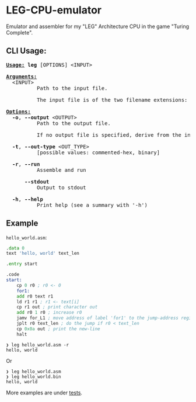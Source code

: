 LEG-CPU-emulator
===

Emulator and assembler for my "LEG" Architecture CPU in the game "Turing Complete".

## CLI Usage:
<pre><u style="text-decoration-style:solid"><b>Usage:</b></u> <b>leg</b> [OPTIONS] &lt;INPUT&gt;

<u style="text-decoration-style:solid"><b>Arguments:</b></u>
  &lt;INPUT&gt;
          Path to the input file.
          
          The input file is of the two filename extensions: .asm/.bin

<u style="text-decoration-style:solid"><b>Options:</b></u>
  <b>-o</b>, <b>--output</b> &lt;OUTPUT&gt;
          Path to the output file.
          
          If no output file is specified, derive from the input file.

  <b>-t</b>, <b>--out-type</b> &lt;OUT_TYPE&gt;
          [possible values: commented-hex, binary]

  <b>-r</b>, <b>--run</b>
          Assemble and run

      <b>--stdout</b>
          Output to stdout

  <b>-h</b>, <b>--help</b>
          Print help (see a summary with &apos;-h&apos;)
</pre>

## Example

`hello_world.asm`:
```asm
.data 0
text 'hello, world' text_len

.entry start

.code
start:
    cp 0 r0 ; r0 <- 0
    for1:
    add r0 text r1
    ld r1 r1 ; r1 <- text[i]
    cp r1 out ; print character out
    add r0 1 r0 ; increase r0
    jamv for_L1 ; move address of label 'for1' to the jump-address register
    jplt r0 text_len ; do the jump if r0 < text_len
    cp 0x0a out ; print the new-line
    halt
```

```console
❯ leg hello_world.asm -r
hello, world
```
Or
```console
❯ leg hello_world.asm
❯ leg hello_world.bin
hello, world
```

More examples are under [tests](https://github.com/bczhc/leg-cpu-emulator/tree/master/tests).
